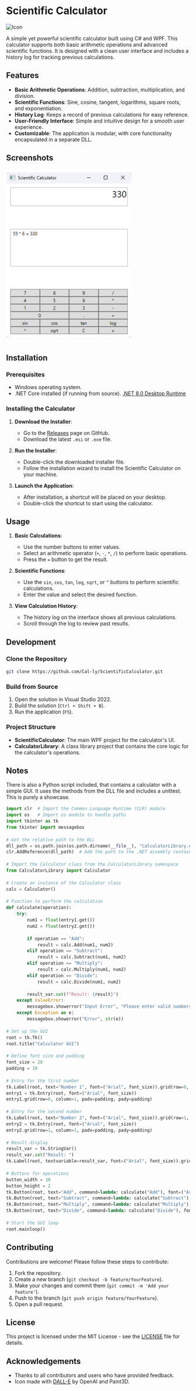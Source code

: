 # Scientific Calculator

![Icon](https://github.com/Cal-ly/ScientificCalculator/blob/master/content/iconCalcNBG.ico)

A simple yet powerful scientific calculator built using C# and WPF. This calculator supports both basic arithmetic operations and advanced scientific functions. It is designed with a clean user interface and includes a history log for tracking previous calculations.

## Features

- **Basic Arithmetic Operations**: Addition, subtraction, multiplication, and division.
- **Scientific Functions**: Sine, cosine, tangent, logarithms, square roots, and exponentiation.
- **History Log**: Keeps a record of previous calculations for easy reference.
- **User-Friendly Interface**: Simple and intuitive design for a smooth user experience.
- **Customizable**: The application is modular, with core functionality encapsulated in a separate DLL.

## Screenshots

![Calculator Screenshot1](https://github.com/Cal-ly/ScientificCalculator/blob/master/content/SciCalc%20S1.png)


## Installation

### Prerequisites

- Windows operating system.
- .NET Core installed (if running from source). [.NET 8.0 Desktop Runtime](https://dotnet.microsoft.com/en-us/download/dotnet/8.0)

### Installing the Calculator

1. **Download the Installer**:
   - Go to the [Releases](https://github.com/Cal-ly/ScientificCalculator/releases) page on GitHub.
   - Download the latest `.msi` or `.exe` file.

2. **Run the Installer**:
   - Double-click the downloaded installer file.
   - Follow the installation wizard to install the Scientific Calculator on your machine.

3. **Launch the Application**:
   - After installation, a shortcut will be placed on your desktop.
   - Double-click the shortcut to start using the calculator.

## Usage

1. **Basic Calculations**:
   - Use the number buttons to enter values.
   - Select an arithmetic operator (`+`, `-`, `*`, `/`) to perform basic operations.
   - Press the `=` button to get the result.

2. **Scientific Functions**:
   - Use the `sin`, `cos`, `tan`, `log`, `sqrt`, or `^` buttons to perform scientific calculations.
   - Enter the value and select the desired function.

3. **View Calculation History**:
   - The history log on the interface shows all previous calculations.
   - Scroll through the log to review past results.

## Development

### Clone the Repository

```bash
git clone https://github.com/Cal-ly/ScientificCalculator.git
```

### Build from Source

1. Open the solution in Visual Studio 2022.
2. Build the solution (`Ctrl + Shift + B`).
3. Run the application (`F5`).

### Project Structure

- **ScientificCalculator**: The main WPF project for the calculator's UI.
- **CalculatorLibrary**: A class library project that contains the core logic for the calculator's operations.

## Notes
There is also a Python script included, that contains a calculator with a simple GUI. It uses the methods from the DLL file and includes a unittest. This is purely a showcase.
```python
import clr  # Import the Common Language Runtime (CLR) module
import os   # Import os module to handle paths
import tkinter as tk
from tkinter import messagebox

# Get the relative path to the DLL
dll_path = os.path.join(os.path.dirname(__file__), "CalculatorLibrary.dll")
clr.AddReference(dll_path)  # Add the path to the .NET assembly containing the Calculator class

# Import the Calculator class from the CalculatorLibrary namespace
from CalculatorLibrary import Calculator

# Create an instance of the Calculator class
calc = Calculator()

# Function to perform the calculation
def calculate(operation):
    try:
        num1 = float(entry1.get())
        num2 = float(entry2.get())

        if operation == "Add":
            result = calc.Add(num1, num2)
        elif operation == "Subtract":
            result = calc.Subtract(num1, num2)
        elif operation == "Multiply":
            result = calc.Multiply(num1, num2)
        elif operation == "Divide":
            result = calc.Divide(num1, num2)

        result_var.set(f"Result: {result}")
    except ValueError:
        messagebox.showerror("Input Error", "Please enter valid numbers")
    except Exception as e:
        messagebox.showerror("Error", str(e))

# Set up the GUI
root = tk.Tk()
root.title("Calculator GUI")

# Define font size and padding
font_size = 20
padding = 10

# Entry for the first number
tk.Label(root, text="Number 1", font=("Arial", font_size)).grid(row=0, column=0, padx=padding, pady=padding)
entry1 = tk.Entry(root, font=("Arial", font_size))
entry1.grid(row=0, column=1, padx=padding, pady=padding)

# Entry for the second number
tk.Label(root, text="Number 2", font=("Arial", font_size)).grid(row=1, column=0, padx=padding, pady=padding)
entry2 = tk.Entry(root, font=("Arial", font_size))
entry2.grid(row=1, column=1, padx=padding, pady=padding)

# Result display
result_var = tk.StringVar()
result_var.set("Result: ")
tk.Label(root, textvariable=result_var, font=("Arial", font_size)).grid(row=2, columnspan=2, padx=padding, pady=padding)

# Buttons for operations
button_width = 10
button_height = 2
tk.Button(root, text="Add", command=lambda: calculate("Add"), font=("Arial", font_size), width=button_width, height=button_height).grid(row=3, column=0, padx=padding, pady=padding)
tk.Button(root, text="Subtract", command=lambda: calculate("Subtract"), font=("Arial", font_size), width=button_width, height=button_height).grid(row=3, column=1, padx=padding, pady=padding)
tk.Button(root, text="Multiply", command=lambda: calculate("Multiply"), font=("Arial", font_size), width=button_width, height=button_height).grid(row=4, column=0, padx=padding, pady=padding)
tk.Button(root, text="Divide", command=lambda: calculate("Divide"), font=("Arial", font_size), width=button_width, height=button_height).grid(row=4, column=1, padx=padding, pady=padding)

# Start the GUI loop
root.mainloop()
```

## Contributing

Contributions are welcome! Please follow these steps to contribute:

1. Fork the repository.
2. Create a new branch (`git checkout -b feature/YourFeature`).
3. Make your changes and commit them (`git commit -m 'Add your feature'`).
4. Push to the branch (`git push origin feature/YourFeature`).
5. Open a pull request.

## License

This project is licensed under the MIT License - see the [LICENSE](LICENSE) file for details.

## Acknowledgements

- Thanks to all contributors and users who have provided feedback.
- Icon made with [DALL-E](https://openai.com/dall-e) by OpenAI and Paint3D.
